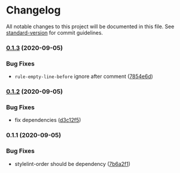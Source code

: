 # Changelog

All notable changes to this project will be documented in this file. See [standard-version](https://github.com/conventional-changelog/standard-version) for commit guidelines.

### [0.1.3](https://github.com/interfacesdev/stylelint-config/compare/v0.1.2...v0.1.3) (2020-09-05)


### Bug Fixes

* `rule-empty-line-before` ignore after comment ([7854e6d](https://github.com/interfacesdev/stylelint-config/commit/7854e6d9d17951ce8f6f32e8c4d3dfd737a7eb93))

### [0.1.2](https://github.com/interfacesdev/stylelint-config/compare/v0.1.1...v0.1.2) (2020-09-05)


### Bug Fixes

* fix dependencies ([d3c12f5](https://github.com/interfacesdev/stylelint-config/commit/d3c12f5422e8a412c233b7b255aee520d8a032f8))

### 0.1.1 (2020-09-05)


### Bug Fixes

* stylelint-order should be dependency ([7b6a2f1](https://github.com/interfacesdev/stylelint-config/commit/7b6a2f1c80c66f315386326d515c01c92fa5573a))
